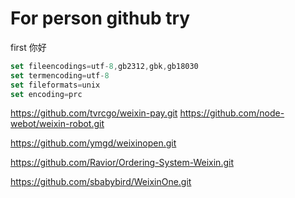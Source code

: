 # For person github try 
first 你好
```javascript
set fileencodings=utf-8,gb2312,gbk,gb18030
set termencoding=utf-8
set fileformats=unix
set encoding=prc
```

https://github.com/tvrcgo/weixin-pay.git
https://github.com/node-webot/weixin-robot.git

https://github.com/ymgd/weixinopen.git

https://github.com/Ravior/Ordering-System-Weixin.git

https://github.com/sbabybird/WeixinOne.git

